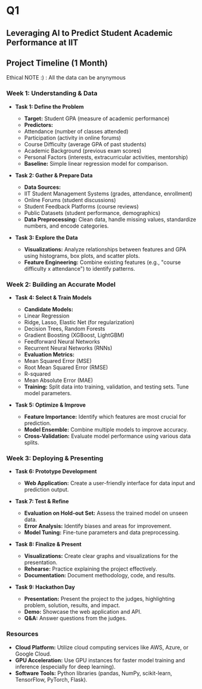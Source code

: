 # Q1
## Leveraging AI to Predict Student Academic Performance at IIT

## Project Timeline (1 Month)
Ethical NOTE :) : All the data can be anynymous 
### **Week 1: Understanding & Data**

* **Task 1: Define the Problem**
  * **Target:** Student GPA (measure of academic performance)
  * **Predictors:**
  * Attendance (number of classes attended)
  * Participation (activity in online forums)
  * Course Difficulty (average GPA of past students)
  * Academic Background (previous exam scores)
  * Personal Factors (interests, extracurricular activities, mentorship)
  * **Baseline:** Simple linear regression model for comparison.

* **Task 2: Gather & Prepare Data**
  * **Data Sources:**
  * IIT Student Management Systems (grades, attendance, enrollment)
  * Online Forums (student discussions)
  * Student Feedback Platforms (course reviews)
  * Public Datasets (student performance, demographics)
  * **Data Preprocessing:** Clean data, handle missing values, standardize numbers, and encode categories.

* **Task 3: Explore the Data**
  * **Visualizations:** Analyze relationships between features and GPA using histograms, box plots, and scatter plots.
  * **Feature Engineering:** Combine existing features (e.g., "course difficulty x attendance") to identify patterns.

### **Week 2: Building an Accurate Model**

* **Task 4: Select & Train Models**
  * **Candidate Models:**
  * Linear Regression
  * Ridge, Lasso, Elastic Net (for regularization)
  * Decision Trees, Random Forests
  * Gradient Boosting (XGBoost, LightGBM)
  * Feedforward Neural Networks
  * Recurrent Neural Networks (RNNs)
  * **Evaluation Metrics:**
  * Mean Squared Error (MSE)
  * Root Mean Squared Error (RMSE)
  * R-squared
  * Mean Absolute Error (MAE)
  * **Training:** Split data into training, validation, and testing sets. Tune model parameters.

* **Task 5: Optimize & Improve**
  * **Feature Importance:** Identify which features are most crucial for prediction.
  * **Model Ensemble:** Combine multiple models to improve accuracy.
  * **Cross-Validation:** Evaluate model performance using various data splits.

### **Week 3: Deploying & Presenting**

* **Task 6: Prototype Development**
  * **Web Application:** Create a user-friendly interface for data input and prediction output.

* **Task 7: Test & Refine**
  * **Evaluation on Hold-out Set:** Assess the trained model on unseen data.
  * **Error Analysis:** Identify biases and areas for improvement.
  * **Model Tuning:** Fine-tune parameters and data preprocessing.

* **Task 8: Finalize & Present**
  * **Visualizations:** Create clear graphs and visualizations for the presentation.
  * **Rehearse:** Practice explaining the project effectively.
  * **Documentation:** Document methodology, code, and results.

* **Task 9: Hackathon Day**
  * **Presentation:** Present the project to the judges, highlighting problem, solution, results, and impact.
  * **Demo:** Showcase the web application and API.
  * **Q&A:** Answer questions from the judges.

### **Resources**

* **Cloud Platform:** Utilize cloud computing services like AWS, Azure, or Google Cloud.
* **GPU Acceleration:** Use GPU instances for faster model training and inference (especially for deep learning).
* **Software Tools:** Python libraries (pandas, NumPy, scikit-learn, TensorFlow, PyTorch, Flask).
